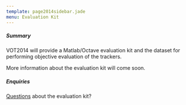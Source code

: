 ```yaml
---
template: page2014sidebar.jade
menu: Evaluation Kit
---
```


##### Summary

VOT2014 will provide a Matlab/Octave evaluation kit and the dataset for performing objective evaluation of the trackers.

More information about the evaluation kit will come soon.

##### Enquiries

[Questions](mailto:gustavo.fernandez@ait.ac.at?cc=roman.pflugfelder@ait.ac.at&subject=VOT2014%20challenge%20-%20Evaluation%20kit) about the evaluation kit?
